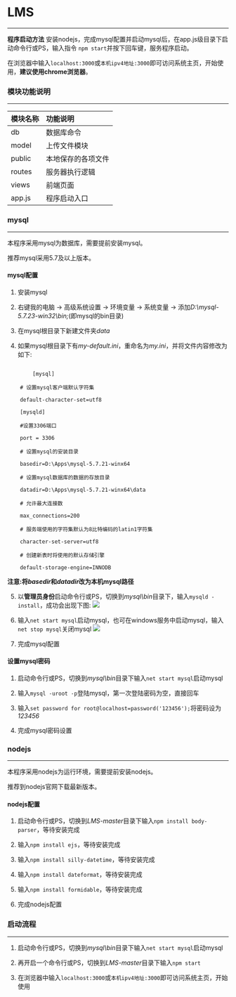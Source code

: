 # LMS
---
**程序启动方法** 安装nodejs，完成mysql配置并启动mysql后，在app.js级目录下启动命令行或PS，输入指令 `npm start`并按下回车键，服务程序启动。

在浏览器中输入`localhost:3000`或`本机ipv4地址:3000`即可访问系统主页，开始使用，**建议使用chrome浏览器**。

### 模块功能说明
---
模块名称|功能说明
:--|:--
db|数据库命令  
model|上传文件模块  
public|本地保存的各项文件  
routes|服务器执行逻辑  
views|前端页面  
app.js|程序启动入口

### mysql
---
本程序采用mysql为数据库，需要提前安装mysql。

推荐mysql采用5.7及以上版本。

#### mysql配置
1. 安装mysql

2. 右键我的电脑 -> 高级系统设置 -> 环境变量 -> 系统变量 -> 添加*D:\mysql-5.7.23-win32\bin;*(即mysql的bin目录)

3. 在mysql根目录下新建文件夹*data*

4. 如果mysql根目录下有*my-default.ini*，重命名为*my.ini*，并将文件内容修改为如下:
```

    	[mysql]

	# 设置mysql客户端默认字符集

	default-character-set=utf8 

	[mysqld]

	#设置3306端口

	port = 3306 

	# 设置mysql的安装目录

	basedir=D:\Apps\mysql-5.7.21-winx64 

	# 设置mysql数据库的数据的存放目录

	datadir=D:\Apps\mysql-5.7.21-winx64\data

	# 允许最大连接数

	max_connections=200

	# 服务端使用的字符集默认为8比特编码的latin1字符集

	character-set-server=utf8

	# 创建新表时将使用的默认存储引擎

	default-storage-engine=INNODB
```
  **注意:将*basedir*和*datadir*改为本机mysql路径**

5. 以**管理员身份**启动命令行或PS，切换到*mysql\bin*目录下，输入`mysqld -install`，成功会出现下图:
![](https://images2017.cnblogs.com/blog/1013082/201711/1013082-20171129200703745-1678069599.png)

6. 输入`net start mysql`启动mysql，也可在windows服务中启动mysql，输入`net stop mysql`关闭mysql
![](https://images2017.cnblogs.com/blog/1013082/201711/1013082-20171129201043401-962847995.png)

7. 完成mysql配置
 
#### 设置mysql密码
1. 启动命令行或PS，切换到*mysql\bin*目录下输入`net start mysql`启动mysql

2. 输入`mysql -uroot -p`登陆mysql，第一次登陆密码为空，直接回车

3. 输入`set password for root@localhost=password('123456');`将密码设为*123456*

4. 完成mysql密码设置

### nodejs
---
本程序采用nodejs为运行环境，需要提前安装nodejs。

推荐到nodejs官网下载最新版本。

#### nodejs配置
1. 启动命令行或PS，切换到*LMS-master*目录下输入`npm install body-parser`，等待安装完成

2. 输入`npm install ejs`，等待安装完成

3. 输入`npm install silly-datetime`，等待安装完成

4. 输入`npm install dateformat`，等待安装完成

5. 输入`npm install formidable`，等待安装完成

6. 完成nodejs配置

### 启动流程
---
1. 启动命令行或PS，切换到*mysql\bin*目录下输入`net start mysql`启动mysql

2. 再开启一个命令行或PS，切换到*LMS-master*目录下输入`npm start`

3. 在浏览器中输入`localhost:3000`或`本机ipv4地址:3000`即可访问系统主页，开始使用
